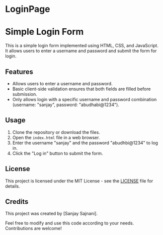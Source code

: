 # LoginPage
# Simple Login Form

This is a simple login form implemented using HTML, CSS, and JavaScript. It allows users to enter a username and password and submit the form for login.

## Features

- Allows users to enter a username and password.
- Basic client-side validation ensures that both fields are filled before submission.
- Only allows login with a specific username and password combination (username: "sanjay", password: "abudhabi@1234").

## Usage

1. Clone the repository or download the files.
2. Open the `index.html` file in a web browser.
3. Enter the username "sanjay" and the password "abudhbi@1234" to log in.
4. Click the "Log in" button to submit the form.

## License

This project is licensed under the MIT License - see the [LICENSE](LICENSE) file for details.

## Credits

This project was created by [Sanjay Sajnani].

Feel free to modify and use this code according to your needs. Contributions are welcome!

 
